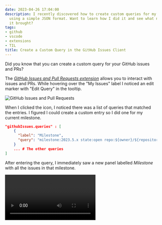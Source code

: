 ```yaml
---
date: 2023-04-26 17:04:00
description: I recently discovered how to create custom queries for my GitHub issues
  using a simple JSON format. Want to learn how I did it and see what new insights
  it brought?
tags:
- github
- vscode
- extensions
- TIL
title: Create a Custom Query in the GitHub Issues Client
---
```


Did you know that you can create a custom query for your GitHub issues and PRs?

The [_GitHub Issues and Pull Requests extension_](https://marketplace.visualstudio.com/items?itemName=GitHub.vscode-pull-request-github) allows you to interact with issues and PRs. While hovering over the "My Issues" label I noticed an edit marker with "Edit Query" in the tooltip.

![GitHub Issues and Pull Requests](https://jmblogstorrage.blob.core.windows.net/media/media/GitHub%20Issues%20and%20Pull%20Requests.png)

When I clicked the icon, I noticed there was a list of queries that matched the entries. I figured I could create a custom entry so I did one for my current milestone.

```json
"githubIssues.queries" : [
    {
      "label": "Milestone",
      "query": "milestone:2023.5.x state:open repo:${owner}/${repository} sort:created-desc"
    }
    ... # The other queries
]
```

After entering the query, I immediately saw a new panel labelled _Milestone_ with all the issues in that milestone.

<video style="max-width: 100%;" src="https://jmblogstorrage.blob.core.windows.net/media/media/Enable%20Github%20Issues%20and%20Pull%20Requests.mp4" controls>Enabling Github Issues and Pull Requests</video>

